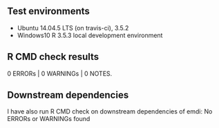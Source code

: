 ## Test environments
* Ubuntu 14.04.5 LTS (on travis-ci), 3.5.2
* Windows10 R 3.5.3 local development environment

## R CMD check results

0 ERRORs | 0 WARNINGs | 0 NOTES. 

## Downstream dependencies

I have also run R CMD check on downstream dependencies of emdi:
No ERRORs or WARNINGs found

